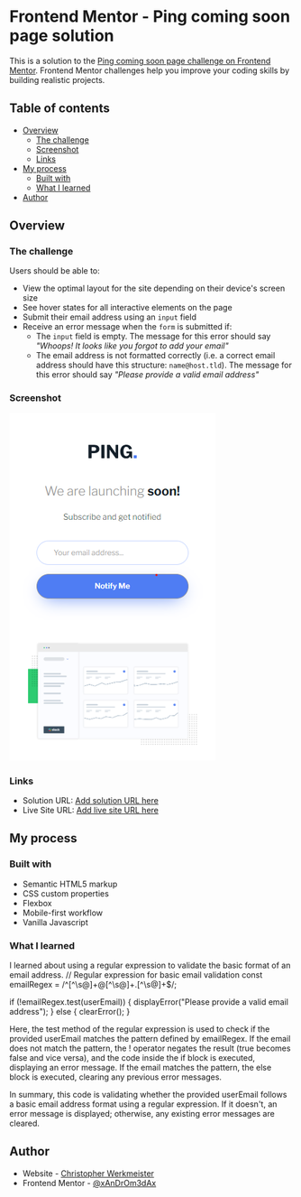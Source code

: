 # Frontend Mentor - Ping coming soon page solution

This is a solution to the [Ping coming soon page challenge on Frontend Mentor](https://www.frontendmentor.io/challenges/ping-single-column-coming-soon-page-5cadd051fec04111f7b848da). Frontend Mentor challenges help you improve your coding skills by building realistic projects.

## Table of contents

- [Overview](#overview)
  - [The challenge](#the-challenge)
  - [Screenshot](#screenshot)
  - [Links](#links)
- [My process](#my-process)
  - [Built with](#built-with)
  - [What I learned](#what-i-learned)
- [Author](#author)

## Overview

### The challenge

Users should be able to:

- View the optimal layout for the site depending on their device's screen size
- See hover states for all interactive elements on the page
- Submit their email address using an `input` field
- Receive an error message when the `form` is submitted if:
  - The `input` field is empty. The message for this error should say _"Whoops! It looks like you forgot to add your email"_
  - The email address is not formatted correctly (i.e. a correct email address should have this structure: `name@host.tld`). The message for this error should say _"Please provide a valid email address"_

### Screenshot

![screenshot](image.png)

### Links

- Solution URL: [Add solution URL here](https://github.com/xAnDrOm3dAx/ping-coming-soon-page)
- Live Site URL: [Add live site URL here](https://xandrom3dax.github.io/ping-coming-soon-page/)

## My process

### Built with

- Semantic HTML5 markup
- CSS custom properties
- Flexbox
- Mobile-first workflow
- Vanilla Javascript

### What I learned

I learned about using a regular expression to validate the basic format of an email address.
// Regular expression for basic email validation
const emailRegex = /^[^\s@]+@[^\s@]+\.[^\s@]+$/;

if (!emailRegex.test(userEmail)) {
displayError("Please provide a valid email address");
} else {
clearError();
}

Here, the test method of the regular expression is used to check if the provided userEmail matches the pattern defined by emailRegex. If the email does not match the pattern, the ! operator negates the result (true becomes false and vice versa), and the code inside the if block is executed, displaying an error message. If the email matches the pattern, the else block is executed, clearing any previous error messages.

In summary, this code is validating whether the provided userEmail follows a basic email address format using a regular expression. If it doesn't, an error message is displayed; otherwise, any existing error messages are cleared.

## Author

- Website - [Christopher Werkmeister](https://github.com/xAnDrOm3dAx)
- Frontend Mentor - [@xAnDrOm3dAx](https://www.frontendmentor.io/profile/xAnDrOm3dAx)
